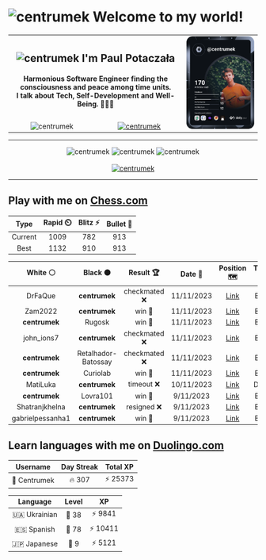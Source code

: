 <h1>
  <img
    src="https://emojis.slackmojis.com/emojis/images/1531849430/4246/blob-sunglasses.gif"
    width="30"
    alt="centrumek"
  />
  Welcome to my world!
</h1>

<table>
  <tbody>
    <tr>
      <td align="center" width="70%" colspan="2">
        <h2>
          <img
            src="https://raw.githubusercontent.com/MartinHeinz/MartinHeinz/master/wave.gif"
            width="30px"
            alt="centrumek"
          />
          I'm Paul Potaczała
        </h2>
        <h4>
          Harmonious Software Engineer finding the consciousness and peace among time units.
          <br/>
          I talk about Tech, Self-Development and Well-Being. 🌿🧘🚀
        </h4>
      </td>
      <td width="30%" rowspan="2">
        <a href="https://app.daily.dev/centrumek">
          <img
            src="./devcard.svg"
            alt="centrumek"
          />
        </a>
      </td>
    </tr>
    <tr align="center">
      <td>
        <img
          src="https://komarev.com/ghpvc/?username=centrumek&label=visitors&color=0e75b6&style=flat"
          alt="centrumek"
        >
      </td>
      <td>
        <a href="https://stackoverflow.com/users/14496012/centrumek">
          <img
            src="https://stackoverflow.com/users/flair/14496012.png?theme=dark"
            alt="centrumek"
          >
        </a>
      </td>
    </tr>
  </tbody>
</table>

---
<div align="center">
  <img 
    src="https://github-readme-stats.vercel.app/api?username=centrumek&show_icons=true&count_private=true&theme=dark&hide_border=true&hide=issues,contribs&bg_color=00000000"
    alt="centrumek"
  />
  <img
    src="https://github-readme-stats.vercel.app/api/top-langs/?username=centrumek&layout=compact&hide_border=true&theme=dark&bg_color=00000000&langs_count=6&exclude_repo=air-statistic-app"
    alt="centrumek"
  />
  <img 
    src="https://github-readme-streak-stats.herokuapp.com?user=centrumek&theme=dark&hide_border=true&background=FFFFFF00"
    alt="centrumek"
  />
  <br/>
  <br/>
  <a href="https://www.buymeacoffee.com/centrumek">
    <img
      src="https://cdn.buymeacoffee.com/buttons/v2/default-orange.png"
      height="50"
      width="210"
      alt="centrumek"
    />
  </a>
</div>

---

## Play with me on [Chess.com](https://www.chess.com/member/centrumek)

<div align="center">
<!--START_SECTION:chessStats-->
<!-- Automatically generated with https://github.com/Balastrong/chess-stats-action -->

| Type | Rapid ⏲️ | Blitz ⚡ | Bullet 🔫 |
|:---:|:---:|:---:|:---:|
| Current | 1009 | 782 | 913 |
| Best | 1132 | 910 | 913 |

| White ⚪ | Black ⚫ | Result 🏆 | Date 📅 | Position 🗺️ | Type 🕕 |
|:---:|:---:|:---:|:---:|:---:|:---:|
| DrFaQue | **centrumek** | checkmated ❌ | 11/11/2023 | <a href="http://www.ee.unb.ca/cgi-bin/tervo/fen.pl?select=k6R/p5Q1/1p2p3/5p2/5Pp1/8/P5q1/3K4 b - -">Link</a> | Blitz |
| Zam2022 | **centrumek** | win 🥇 | 11/11/2023 | <a href="http://www.ee.unb.ca/cgi-bin/tervo/fen.pl?select=7r/p2k1p2/1p4p1/2pp2Kp/1P1b1P1P/6r1/8/4R3 w - -">Link</a> | Blitz |
| **centrumek** | Rugosk | win 🥇 | 11/11/2023 | <a href="http://www.ee.unb.ca/cgi-bin/tervo/fen.pl?select=2b2rk1/5ppQ/p3p3/8/8/3B4/P1PK3P/6q1 b - -">Link</a> | Blitz |
| john_ions7 | **centrumek** | checkmated ❌ | 11/11/2023 | <a href="http://www.ee.unb.ca/cgi-bin/tervo/fen.pl?select=5r1k/pp6/6RR/8/8/1P4N1/P3P1KP/2r5 b - -">Link</a> | Blitz |
| **centrumek** | Retalhador-Batossay | checkmated ❌ | 11/11/2023 | <a href="http://www.ee.unb.ca/cgi-bin/tervo/fen.pl?select=5rk1/2N3pp/7n/1Q2pp2/4P3/5P2/r5qP/1R2R2K w - -">Link</a> | Blitz |
| **centrumek** | Curiolab | win 🥇 | 11/11/2023 | <a href="http://www.ee.unb.ca/cgi-bin/tervo/fen.pl?select=7r/8/3k2p1/p2P1p1p/P1B1pP1P/1P4P1/r7/2RR1K2 b - -">Link</a> | Blitz |
| MatiLuka | **centrumek** | timeout ❌ | 10/11/2023 | <a href="http://www.ee.unb.ca/cgi-bin/tervo/fen.pl?select=r1b1kbr1/pp3p2/1q1p3p/2pPp1p1/6P1/1P1PBB1P/P1P2P2/R2QK2R b KQq - 0 13">Link</a> | Daily |
| **centrumek** | Lovra101 | win 🥇 | 9/11/2023 | <a href="http://www.ee.unb.ca/cgi-bin/tervo/fen.pl?select=r3r1k1/pbpp1p1p/1p1b4/6p1/P1PB4/4P1P1/5PNP/4K1R1 b - -">Link</a> | Blitz |
| Shatranjkhelna | **centrumek** | resigned ❌ | 9/11/2023 | <a href="http://www.ee.unb.ca/cgi-bin/tervo/fen.pl?select=8/6Q1/8/5k2/6R1/4P3/5PK1/8 b - -">Link</a> | Blitz |
| gabrielpessanha1 | **centrumek** | win 🥇 | 9/11/2023 | <a href="http://www.ee.unb.ca/cgi-bin/tervo/fen.pl?select=2kr3r/2p1p3/p6b/2p4p/4b3/2P5/PP1BN1PP/R2K2R1 w - -">Link</a> | Blitz |

<!--END_SECTION:chessStats-->
</div>

## Learn languages with me on [Duolingo.com](https://www.duolingo.com/profile/Centrumek)

<div align="center">
<!--START_SECTION:duolingoStats-->
<!-- Automatically generated with https://github.com/centrumek/duolingo-readme-stats-->

| Username | Day Streak | Total XP |
|:---:|:---:|:---:|
| 👤 Centrumek | 🔥 307 | ⚡ 25373 |

| Language | Level | XP |
|:---:|:---:|:---:|
| 🇺🇦 Ukrainian | 👑 38 | ⚡ 9841 |
| 🇪🇸 Spanish | 👑 78 | ⚡ 10411 |
| 🇯🇵 Japanese | 👑 9 | ⚡ 5121 |

<!--END_SECTION:duolingoStats-->
</div>
<!--
**centrumek/centrumek** is a ✨ _special_ ✨ repository because its `README.md` (this file) appears on your GitHub profile.

Here are some ideas to get you started:

- 🔭 I’m currently working on ...
- 🌱 I’m currently learning ...
- 👯 I’m looking to collaborate on ...
- 🤔 I’m looking for help with ...
- 💬 Ask me about ...
- 📫 How to reach me: ...
- 😄 Pronouns: ...
- ⚡ Fun fact: ...
-->

